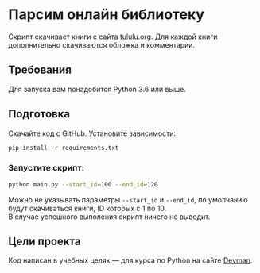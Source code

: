 # Парсим онлайн библиотеку

Скрипт скачивает книги с сайта [tululu.org](https://tululu.org/). Для каждой книги дополнительно скачиваются обложка и комментарии.


## Требования

Для запуска вам понадобится Python 3.6 или выше.

## Подготовка

Скачайте код с GitHub. Установите зависимости:

```sh
pip install -r requirements.txt
```

### Запустите скрипт:
```sh
python main.py --start_id=100 --end_id=120
```
Можно не указывать параметры `--start_id` и `--end_id`, по умолчанию будут скачиваться книги, ID которых с 1 по 10.  
В случае успешного выполения скрипт ничего не выводит.

## Цели проекта

Код написан в учебных целях — для курса по Python на сайте [Devman](https://dvmn.org).